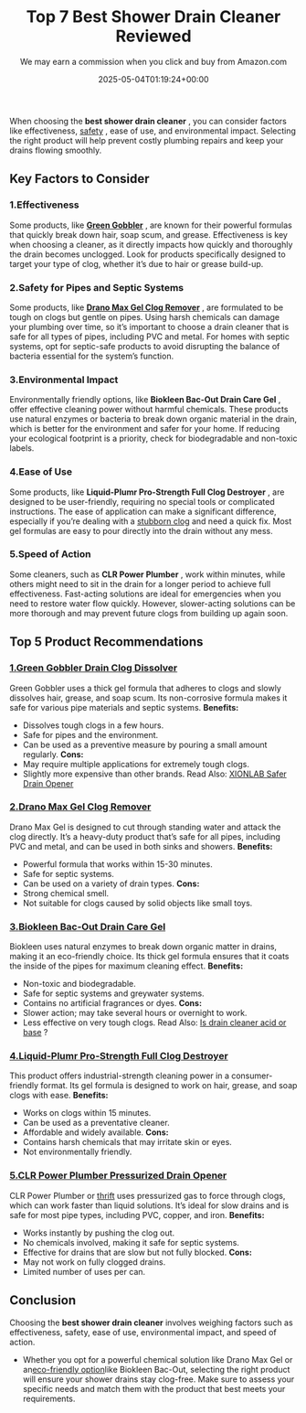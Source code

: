 ﻿---
author: We may earn a commission when you click and buy from Amazon.com
layout: post
title: Top 7 Best Shower Drain Cleaner Reviewed
date: '2025-05-04T01:19:24+00:00'
categories:
- Drains
- Product Reviews
tags: []
slug: /best-shower-drain-cleaner/
lastmod: 2025-05-07T12:21:25+03:00
---

When choosing the
**best shower drain cleaner**
, you can consider factors like effectiveness,
[safety](https://pestpolicy.com/how-drain-cleaners-work/)
, ease of use, and environmental impact. Selecting the right product will help prevent costly plumbing repairs and keep your drains flowing smoothly.
## Key Factors to Consider
### 1.**Effectiveness**
Some products, like
[**Green Gobbler**](https://www.amazon.com/dp/B0182VBOJE/?tag=p-policy-20)
, are known for their powerful formulas that quickly break down hair, soap scum, and grease.
Effectiveness is key when choosing a cleaner, as it directly impacts how quickly and thoroughly the drain becomes unclogged. Look for products specifically designed to target your type of clog, whether it’s due to hair or grease build-up.
### 2.**Safety for Pipes and Septic Systems**
Some products, like
[**Drano Max Gel Clog Remover**](https://www.amazon.com/dp/B003TS2R1A/?tag=p-policy-20)
, are formulated to be tough on clogs but gentle on pipes. Using harsh chemicals can damage your plumbing over time, so it’s important to choose a drain cleaner that is safe for all types of pipes, including PVC and metal.
For homes with septic systems, opt for septic-safe products to avoid disrupting the balance of bacteria essential for the system’s function.
### 3.**Environmental Impact**
Environmentally friendly options, like
**Biokleen Bac-Out Drain Care Gel**
, offer effective cleaning power without harmful chemicals.
These products use natural enzymes or bacteria to break down organic material in the drain, which is better for the environment and safer for your home. If reducing your ecological footprint is a priority, check for biodegradable and non-toxic labels.
### 4.**Ease of Use**
Some products, like
**Liquid-Plumr Pro-Strength Full Clog Destroyer**
, are designed to be user-friendly, requiring no special tools or complicated instructions.
The ease of application can make a significant difference, especially if you’re dealing with a
[stubborn clog](https://pestpolicy.com/best-drain-cleaner/)
and need a quick fix. Most gel formulas are easy to pour directly into the drain without any mess.
### 5.**Speed of Action**
Some cleaners, such as
**CLR Power Plumber**
, work within minutes, while others might need to sit in the drain for a longer period to achieve full effectiveness. Fast-acting solutions are ideal for emergencies when you need to restore water flow quickly. However, slower-acting solutions can be more thorough and may prevent future clogs from building up again soon.
## Top 5 Product Recommendations
### [1.**Green Gobbler Drain Clog Dissolver**](https://www.amazon.com/dp/B0182VBOJE/?tag=p-policy-20)
Green Gobbler uses a thick gel formula that adheres to clogs and slowly dissolves hair, grease, and soap scum. Its non-corrosive formula makes it safe for various pipe materials and septic systems.
**Benefits:**
- Dissolves tough clogs in a few hours.
- Safe for pipes and the environment.
- Can be used as a preventive measure by pouring a small amount regularly.
**Cons:**
- May require multiple applications for extremely tough clogs.
- Slightly more expensive than other brands.
Read Also:
[XIONLAB Safer Drain Opener](https://pestpolicy.com/xionlab-safer-drain-opener-review/)
### [2.**Drano Max Gel Clog Remover**](https://www.amazon.com/dp/B003TS2R1A/?tag=p-policy-20)
Drano Max Gel is designed to cut through standing water and attack the clog directly. It’s a heavy-duty product that’s safe for all pipes, including PVC and metal, and can be used in both sinks and showers.
**Benefits:**
- Powerful formula that works within 15-30 minutes.
- Safe for septic systems.
- Can be used on a variety of drain types.
**Cons:**
- Strong chemical smell.
- Not suitable for clogs caused by solid objects like small toys.
### [3.**Biokleen Bac-Out Drain Care Gel**](https://www.amazon.com/dp/B003TN6JE6/?tag=p-policy-20)
Biokleen uses natural enzymes to break down organic matter in drains, making it an eco-friendly choice. Its thick gel formula ensures that it coats the inside of the pipes for maximum cleaning effect.
**Benefits:**
- Non-toxic and biodegradable.
- Safe for septic systems and greywater systems.
- Contains no artificial fragrances or dyes.
**Cons:**
- Slower action; may take several hours or overnight to work.
- Less effective on very tough clogs.
Read Also:
[Is drain cleaner acid or base](https://pestpolicy.com/is-drain-cleaner-an-acid-or-base/)
?
### [4.**Liquid-Plumr Pro-Strength Full Clog Destroyer**](https://www.amazon.com/dp/B000VDREQE/?tag=p-policy-20)
This product offers industrial-strength cleaning power in a consumer-friendly format. Its gel formula is designed to work on hair, grease, and soap clogs with ease.
**Benefits:**
- Works on clogs within 15 minutes.
- Can be used as a preventative cleaner.
- Affordable and widely available.
**Cons:**
- Contains harsh chemicals that may irritate skin or eyes.
- Not environmentally friendly.
### [5.**CLR Power Plumber Pressurized Drain Opener**](https://www.amazon.com/dp/B000ASBFWE/?tag=p-policy-20)
CLR Power Plumber or
[thrift](https://pestpolicy.com/thrift-drain-cleaner-review/)
uses pressurized gas to force through clogs, which can work faster than liquid solutions. It’s ideal for slow drains and is safe for most pipe types, including PVC, copper, and iron.
**Benefits:**
- Works instantly by pushing the clog out.
- No chemicals involved, making it safe for septic systems.
- Effective for drains that are slow but not fully blocked.
**Cons:**
- May not work on fully clogged drains.
- Limited number of uses per can.
## Conclusion
Choosing the
**best shower drain cleaner**
involves weighing factors such as effectiveness, safety, ease of use, environmental impact, and speed of action.
- Whether you opt for a powerful chemical solution like Drano Max Gel or an[eco-friendly option](https://pestpolicy.com/how-to-unclog-a-bathtub-drain-with-standing-water/)like Biokleen Bac-Out, selecting the right product will ensure your shower drains stay clog-free.
Make sure to assess your specific needs and match them with the product that best meets your requirements.